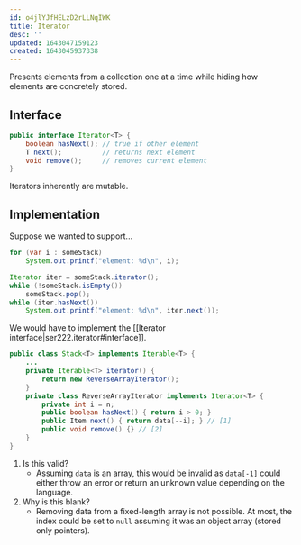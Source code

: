 ```yaml
---
id: o4jlYJfHELzD2rLLNqIWK
title: Iterator
desc: ''
updated: 1643047159123
created: 1643045937338
---
```


Presents elements from a collection one at a time while hiding how elements are concretely stored.
## Interface
```Java
public interface Iterator<T> {
    boolean hasNext(); // true if other element
    T next();          // returns next element
    void remove();     // removes current element
}
```
Iterators inherently are mutable.

## Implementation
Suppose we wanted to support...
```Java
for (var i : someStack)
    System.out.printf("element: %d\n", i);

Iterator iter = someStack.iterator();
while (!someStack.isEmpty())
    someStack.pop();
while (iter.hasNext())
    System.out.printf("element: %d\n", iter.next());
```
We would have to implement the [[Iterator interface|ser222.iterator#interface]].
```Java
public class Stack<T> implements Iterable<T> {
    ...
    private Iterable<T> iterator() {
        return new ReverseArrayIterator();
    }
    private class ReverseArrayIterator implements Iterator<T> {
        private int i = n;
        public boolean hasNext() { return i > 0; }
        public Item next() { return data[--i]; } // [1]
        public void remove() {} // [2]
    }
}
```
1. Is this valid?
    - Assuming `data` is an array, this would be invalid as `data[-1]` could either throw an error or return an unknown value depending on the language.
2. Why is this blank?
    - Removing data from a fixed-length array is not possible. At most, the index could be set to `null` assuming it was an object array (stored only pointers).